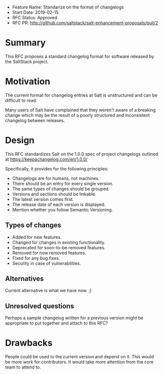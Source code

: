- Feature Name: Standarize on the format of changelogs
- Start Date: 2019-02-15
- RFC Status: Approved
- RFC PR: http://github.com/saltstack/salt-enhancement-proposals/pull/2 

# Summary
[summary]: #summary

This RFC proposes a standard changelog format for software released by the SaltStack project.

# Motivation
[motivation]: #motivation

The current format for changelog entries at Salt is unstructured and can be difficult to read.

Many users of Salt have complained that they weren't aware of a breaking change which may
be the result of a poorly structured and inconsistent changelog between releases.

# Design
[design]: #detailed-design

This RFC standardizes Salt on the 1.0.0 spec of project changelogs outlined at
https://keepachangelog.com/en/1.0.0/

Specifically, it provides for the following principles:

- Changelogs are for humans, not machines.
- There should be an entry for every single version.
- The same types of changes should be grouped.
- Versions and sections should be linkable.
- The latest version comes first.
- The release date of each version is displayed.
- Mention whether you follow Semantic Versioning.

Types of changes
----------------
- Added for new features.
- Changed for changes in existing functionality.
- Deprecated for soon-to-be removed features.
- Removed for now removed features.
- Fixed for any bug fixes.
- Security in case of vulnerabilities.

## Alternatives
[alternatives]: #alternatives

Current alternative is what we have now. ;)

## Unresolved questions
[unresolved]: #unresolved-questions

Perhaps a sample changelog written for a previous version might
be appropriate to put together and attach to this RFC?

# Drawbacks
[drawbacks]: #drawbacks

People could be used to the current version and depend on it.
This would be more work for contributors. It would take more attention from the core
team to attend to.

